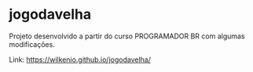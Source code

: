 # jogodavelha
Projeto desenvolvido a partir do curso PROGRAMADOR BR com algumas modificações.

Link: https://wilkenio.github.io/jogodavelha/
